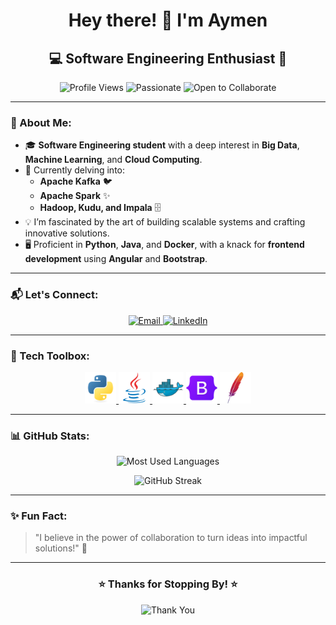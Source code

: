 <h1 align="center">Hey there! 👋 I'm Aymen</h1>
<h2 align="center">💻 Software Engineering Enthusiast 🚀</h2>

<p align="center">
  <img src="https://komarev.com/ghpvc/?username=aymen-kacem&label=Profile%20views&color=0e75b6&style=flat" alt="Profile Views" />
  <img src="https://img.shields.io/badge/-Passionate-5A9AFC?style=flat&logo=flutter&logoColor=white" alt="Passionate" />
  <img src="https://img.shields.io/badge/-Open%20to%20Collaborate-44CC11?style=flat&logo=github" alt="Open to Collaborate" />
</p>

---

### 🌟 About Me:
- 🎓 **Software Engineering student** with a deep interest in **Big Data**, **Machine Learning**, and **Cloud Computing**.  
- 🌱 Currently delving into:
  - **Apache Kafka** 🐦  
  - **Apache Spark** ✨  
  - **Hadoop, Kudu, and Impala** 🗄️  
- 💡 I’m fascinated by the art of building scalable systems and crafting innovative solutions.  
- 🖥️ Proficient in **Python**, **Java**, and **Docker**, with a knack for **frontend development** using **Angular** and **Bootstrap**.

---

### 📬 Let's Connect:
<p align="center">
  <a href="mailto:aymenkacem2019@gmail.com">
    <img src="https://img.shields.io/badge/-Email%20Me-D14836?style=for-the-badge&logo=gmail&logoColor=white" alt="Email" />
  </a>
  <a href="https://www.linkedin.com/in/aymen-kacem-96b571291/" target="_blank">
    <img src="https://img.shields.io/badge/-LinkedIn-0077B5?style=for-the-badge&logo=linkedin&logoColor=white" alt="LinkedIn" />
  </a>
</p>

---

### 🔧 Tech Toolbox:
<p align="center">
  <a href="https://www.python.org" target="_blank">
    <img src="https://raw.githubusercontent.com/devicons/devicon/master/icons/python/python-original.svg" alt="Python" width="50" height="50" />
  </a>
  <a href="https://www.java.com" target="_blank">
    <img src="https://raw.githubusercontent.com/devicons/devicon/master/icons/java/java-original.svg" alt="Java" width="50" height="50" />
  </a>
  <a href="https://www.docker.com/" target="_blank">
    <img src="https://raw.githubusercontent.com/devicons/devicon/master/icons/docker/docker-original.svg" alt="Docker" width="50" height="50" />
  </a>
  <a href="https://getbootstrap.com/" target="_blank">
    <img src="https://raw.githubusercontent.com/devicons/devicon/master/icons/bootstrap/bootstrap-original.svg" alt="Bootstrap" width="50" height="50" />
  </a>
  <a href="https://www.apache.org/" target="_blank">
    <img src="https://raw.githubusercontent.com/devicons/devicon/master/icons/apache/apache-original.svg" alt="Apache" width="50" height="50" />
  </a>
</p>

---

### 📊 GitHub Stats:
<p align="center">
  <img src="https://github-readme-stats.vercel.app/api/top-langs/?username=aymen-kacem&layout=compact&langs_count=10&theme=radical" alt="Most Used Languages" />
</p>

<p align="center">
  <img src="https://github-readme-streak-stats.herokuapp.com/?user=aymen-kacem&theme=radical" alt="GitHub Streak" />
</p>

---

### ✨ Fun Fact:
> "I believe in the power of collaboration to turn ideas into impactful solutions!" 🌟

---

<h3 align="center">⭐️ Thanks for Stopping By! ⭐️</h3>
<p align="center">
  <img src="https://media.giphy.com/media/xT9IgzoKnwFNmISR8I/giphy.gif" alt="Thank You" width="100" height="100" />
</p>
